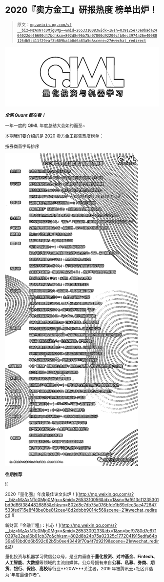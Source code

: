 # 2020『卖方金工』研报热度 榜单出炉！

> 原文：[`mp.weixin.qq.com/s?__biz=MzAxNTc0Mjg0Mg==&mid=2653310083&idx=1&sn=039125e73e0bada2464022def6600d47&chksm=802d8e96b75a07800d92200cfb0ec3974a26e40080126db5c411f29eaf3b809ba4b0d6a83a5d&scene=27#wechat_redirect`](http://mp.weixin.qq.com/s?__biz=MzAxNTc0Mjg0Mg==&mid=2653310083&idx=1&sn=039125e73e0bada2464022def6600d47&chksm=802d8e96b75a07800d92200cfb0ec3974a26e40080126db5c411f29eaf3b809ba4b0d6a83a5d&scene=27#wechat_redirect)

![](img/5f7e444cbd0879522a8a640b9a701dd5.png)

***全网 Quant 都在看！***

一年一度的 QIML 年度总结大会如约而至~

本期我们要介绍的是 2020 卖方金工报告热度榜单：

按券商首字母排序

![](img/1b0a7b510ca7c41f0776fcd768335356.png)

**往期推荐**

![

2020『量化圈』年度最佳论文出炉！](http://mp.weixin.qq.com/s?__biz=MzAxNTc0Mjg0Mg==&mid=2653310056&idx=1&sn=9af613c11235301bd9d86f3844826885&chksm=802d8e7db75a076bfde1b69cfce3ae472647533fed715e8f48be0be8f2cee48d2dbbb9014c56&scene=21#wechat_redirect) 
![

新财富『金融工程』：扎心！](http://mp.weixin.qq.com/s?__biz=MzAxNTc0Mjg0Mg==&mid=2653309233&idx=1&sn=bef9780d7e6710397e32ea16b91cb37c&chksm=802d8b24b75a02325c1772041915edfa64b39a918bd0d6b592c82b5b0ee43449f70a4f7d9219&scene=21#wechat_redirect) 

量化投资与机器学习微信公众号，是业内垂直于**量化投资、对冲基金、Fintech、人工智能、大数据**等领域的主流自媒体。公众号拥有来自**公募、私募、券商、期货、银行、保险、高校**等行业**20W+**关注者，2019 年被腾讯云+社区评选为“年度最佳作者”。